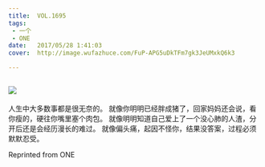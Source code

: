 ```yaml
---
title:	VOL.1695
tags:
 - 一个
 - ONE
date:	2017/05/28 1:41:03
cover:	http://image.wufazhuce.com/FuP-APG5uDkTFm7gk3JeUMxkQ6k3

---
```

![](http://image.wufazhuce.com/FuP-APG5uDkTFm7gk3JeUMxkQ6k3)
---

人生中大多数事都是很无奈的。 就像你明明已经胖成猪了，回家妈妈还会说，看你瘦的，硬往你嘴里塞个肉包。 就像明明知道自己爱上了一个没心肺的人渣，分开后还是会经历漫长的难过。 就像偏头痛，起因不怪你，结果没答案，过程必须默默忍受。
 
Reprinted from ONE
